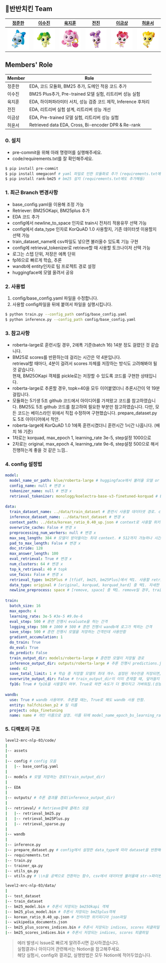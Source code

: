 ## 🍗반반치킨 Team

|[정준한](https://github.com/??)|[이수진](https://github.com/??)|[육지훈](https://github.com/jihunyuk)|[전진](https://github.com/??)|[이금상](https://github.com/??)|[허윤서](https://github.com/??)|
|:-:|:-:|:-:|:-:|:-:|:-:|
|<a href="https://github.com/??"><img src="profile/바로핑.png" width='300px'></a>|<a href="https://github.com/??"><img src="profile/차차핑.png" width='300px'></a>|<a href="https://github.com/jihunyuk"><img src="profile/하츄핑.png" width='300px'></a>|<a href="https://github.com/??"><img src="profile/라라핑.png" width='300px'></a>|<a href="https://github.com/??"><img src="profile/해핑.png" width='300px'></a>|<a href="https://github.com/??"><img src="profile/아자핑.png" width='300px'></a>|

## Members' Role
| Member | Role | 
| --- | --- |
| 정준한 | EDA, 코드 모듈화, BM25 추가, 도메인 적응 코드 추가 |
| 이수진 | BM25 Plus추가, Pre-trained 모델 실험, 리트리버 성능 실험 |
| 육지훈 | EDA, 하이퍼파라미터 서치, 성능 검증 코드 제작, Inference 후처리 |
| 전진 | EDA, 리트리버 실험 설계, 리트리버 성능 개선  |
| 이금상 | EDA, Pre-trained 모델 실험, 리트리버 성능 실험 |
| 허윤서 | Retrieved data EDA, Cross, Bi-encoder DPR & Re-rank |

### 0. 설치

- pre-commit을 위해 아래 명령어를 실행해주세요.
- code/requirements.txt를 잘 확인해주세요.
```Bash
$ pip install pre-commit
$ pip install omegaconf # yaml 파일로 인한 모듈화로 추가 (requirements.txt에도 추가해둠)
$ pip install rank-bm25 # bm25 설치 (requirements.txt에도 추가해둠)
```

### 1. 최근 Branch 변경사항
- base_config.yaml을 이용해 조정 가능
- Retriever: BM25OKapi, BM25plus 추가
- EDA 코드 추가
- config에서 newline_to_space 인자로 train시 전처리 적용유무 선택 가능
- config에서 data_type 인자로 KorQuAD 1.0 사용할지, 기존 데이터셋 이용할지 선택 가능
- train_dataset_name에 csv파일도 넣으면 불러올수 있도록 기능 구현
- config에 retrieval_tokenizer로 retrieve할 때 사용할 토크나이저 선택 가능
- 로그는 스텝 단위, 저장은 에폭 단위
- fp16으로 빠르게 학습, 추론
- wandb에 entity인자로 팀 프로젝트 경로 설정
- huggingface에 모델 올려서 공유


### 2. 사용법
1. config/base_config.yaml 파일을 수정합니다.
2. 사용할 config파일을 뒤에 붙여서 파일을 실행시킵니다.
```Bash
$ python train.py --config_path config/base_config.yaml
$ python inference.py --config_path config/base_config.yaml
```

### 3. 참고사항
- roberta-large로 훈련시킬 경우, 2에폭 기준(batch 16) 14분 정도 걸렸던 것 같습니다.
- BM25로 scores를 반환하는데 걸리는 시간은 약 4분입니다.  
  retrieval할 때마다, 4분이 걸려서 scores 자체를 저장하는 방식도 고려해봐야 될 것 같습니다.  
  현재, BM25OKapi 객체를 pickle로는 저장할 수 있도록 코드를 구현한 상태입니다.
- roberta-large로 추론할 경우, topk=40을 모두 이어붙였더니 추론시간이 약 19분 걸립니다.
- 모듈화는 5기생 5조 github 코드에서 아이디어를 가져왔고 코드를 참고하였습니다. BM25도 5조 github 코드를 참고하여 필요한 부분만 참고하였습니다. 다만, 모든 코드는 베이스라인 위에서 직접 수정하며 구현했습니다. prepare_dataset.py도 5조 아이디어에서 착안.
- roberta-large에 KorQuAD 1.0 1에폭 훈련시켰더니 훈련시간 1시간 나옵니다. (배치 16 기준)
- 1차로는 korquad, max_epoch 1, learning_rate 3e-5, step설정 1000으로
- 2차로는 original, max_epoch 4, learning_rate 9e-6, step설정 500으로 해서 진행하는게 좋을 것 같은 느낌..

### 4. config 설정법
```YAML
model:
  model_name_or_path: klue/roberta-large # huggingface에서 불러올 모델 or 저장된 모델 경로 # models/roberta_original
  config_name: null # 변경 x
  tokenizer_name: null # 변경 x
  retrieval_tokenizer: monologg/koelectra-base-v3-finetuned-korquad # BM25로 retrieve할때만 쓰는 토크나이저 이름

data:
  train_dataset_name: ../data/train_dataset # 훈련시 사용할 데이터셋 경로. csv파일 경로도 가능하다. # ../data/train_dataset.csv
  inference_dataset_name: ../data/test_dataset # 변경 x
  context_path: ../data/korean_ratio_0.40_up.json # context로 사용할 위키데이터셋 경로 # wikipedia_documents.json
  overwrite_cache: False # 변경 x
  preprocessing_num_workers: null # 변경 x
  max_seq_length: 384 # 모델이 받아들이는 최대 context. # 512까지 가능하나 시간이 길어짐.
  pad_to_max_length: False # 변경 x
  doc_stride: 128 
  max_answer_length: 100
  eval_retrieval: True # 변경 x
  num_clusters: 64 # 변경 x
  top_k_retrieval: 40 # topk
  use_faiss: False # 변경 x
  retrieval_type: bm25Plus # [tfidf, bm25, bm25Plus]에서 택1. 사용할 retriever 종류.
  data_type: original # [original, korquad, korquad_hard] 중 택1. 자세한 것은 prepare_dataset.py 참조. train시 Korquad 1.0과 기존 데이터셋 중 사용할 데이터셋 선택 가능.
  newline_preprocess: space # [remove, space] 중 택1. remove일 경우, train할 때 context를 \\n을 공백으로 바꿔주고 train함 (data_type: original을 설정할때만 적용됨. korquad는 True로 해도 데이터셋 전처리를 진행하지 않음)
  
train:
  batch_size: 16
  max_epoch: 4
  learning_rate: 3e-5 #3e-5 #9.0e-6
  eval_step: 500 # 훈련 진행시 evaluate을 하는 간격
  logging_step: 500 # 1000 # 500 # 훈련 진행시 wandb에 로그가 찍히는 간격
  save_step: 500 # 훈련 진행시 모델을 저장하는 간격인데 사용안함
  gradient_accumulation: 1
  do_train: True
  do_eval: True
  do_predict: False
  train_output_dir: models/roberta-large # 훈련한 모델이 저장될 경로
  inference_output_dir: outputs/roberta-large # 추론 진행시 predictions.json이 저장되는 경로.
  seed: 42
  save_total_limit: 1 # 학습 중 저장할 모델의 최대 개수. 설정된 개수만큼 저장되면, 새로운 모델을 저장할 때 성능이 좋은 모델을 남기고 성능이 떨어지는 모델은 자동으로 삭제됨.
  overwrite_output_dir: False # train_output_dir이 이미 존재할 때, 덮어쓸지 여부. False로 설정하고, 이미 폴더가 있을 경우 에러발생.
  fp16: True # fp16을 사용할지 여부. True로 하면 속도가 더 빨라지고 가벼워짐.(성능하락은 별로 없어서 True로 고정)

wandb:
  use: True # wandb 사용여부. 추론할 때는, True로 해도 wandb 사용 안함.
  entity: halfchicken_p2 # 팀 이름
  project: odqa_finetuning
  name: name # 개인 이름으로 설정. 이름 뒤에 model_name_epoch_bs_learning_rate이 붙음.
```

### 5. 디렉토리 구조
```Bash
level2-mrc-nlp-03/code/
|
|-- assets
|
|-- config # config 모음
|   |-- base_config.yaml
|
|-- models # 모델 저장하는 경로(train_output_dir)
|
|-- EDA
|
|-- outputs/ # 추론 결과물 경로(inference_output_dir)
|
|-- retrieval/ # Retrieve할때 클래스 모음
|   |-- retrieval_bm25.py
|   |-- retrieval_bm25Plus.py
|   |-- retrieval_sparse.py
|
|-- wandb
|
|-- inference.py
|-- prepare_dataset.py # config에서 설정한 data_type에 따라 dataset을 반환해줌 (KorQuAD 1.0 사용할지, 기존 데이터셋 이용할지 등..)
|-- requirements.txt
|-- train.py
|-- trainer_qa.py
|-- utils_qa.py
|-- utils.py # \\n을 공백으로 전환하는 함수, csv에서 데이터셋 불러올때 str->파이썬 객체로 변환해주는 함수
```
```Bash
level2-mrc-nlp-03/data/
|
|-- test_dataset
|-- train_dataset
|-- bm25_model.bin # 추론시 저장되는 bm25Okapi 객체
|-- bm25_plus_model.bin # 추론시 저장되는 bm25plus객체
|-- korean_ratio_0.40_up.json # 전처리한 위키피디아 json파일
|-- wikipedia_documents.json
|-- bm25_plus_scores_indices.bin # 추론시 저장되는 indices, scores 피클파일
|-- bm25_scores_indices.bin # 추론시 저장되는 indices, scores 피클파일
```

> 에러 발생시 Issue로 빠르게 알려주시면 감사하겠습니다.   
> 실험결과나 아이디어 관련해서는 Notion을 참고해주세요.  
> 해당 실험시, config와 결과값, 실행방법은 모두 Notion에 적어두었습니다.
